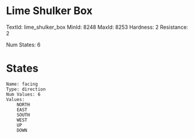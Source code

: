# Lime Shulker Box
TextId: lime_shulker_box
MinId: 8248
MaxId: 8253
Hardness: 2
Resistance: 2

Num States: 6
# States
```
Name: facing
Type: direction
Num Values: 6
Values:
    NORTH
    EAST
    SOUTH
    WEST
    UP
    DOWN
```